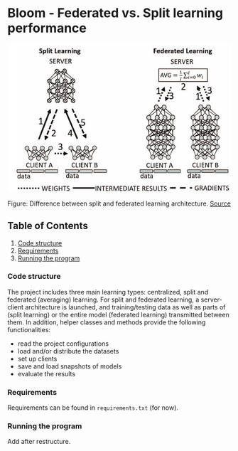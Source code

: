 # Bloom - Federated vs. Split learning performance

![Structure of split vs federated learning](readme_resources/splitVsFedStructure.jpg)

Figure: Difference between split and federated learning architecture. <a href="https://par.nsf.gov/servlets/purl/10347871">Source</a>

## Table of Contents

1. [Code structure](#code_struct)
2. [Requirements](#req)
3. [Running the program](#run)

### Code structure <a name="code_struct"></a>
The project includes three main learning types: centralized, split and federated (averaging) learning.
For split and federated learning, a server-client architecture is launched, and training/testing data as well as parts of (split learning) or the entire model (federated learning) transmitted between them. In addition, helper classes and methods provide the following functionalities:

- read the project configurations
- load and/or distribute the datasets
- set up clients
- save and load snapshots of models
- evaluate the results




### Requirements <a name="req"></a>
Requirements can be found in ```requirements.txt``` (for now).

### Running the program <a name="run"></a>
Add after restructure.
